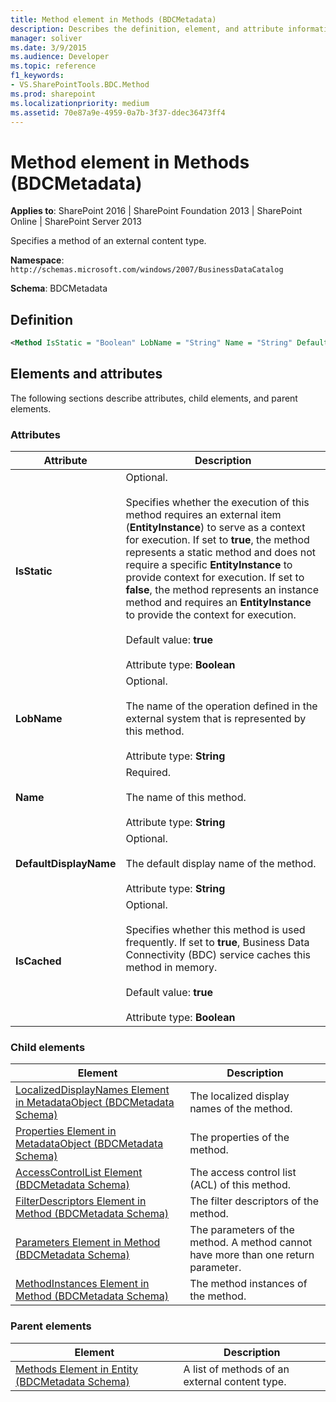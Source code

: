 ```yaml
---
title: Method element in Methods (BDCMetadata)
description: Describes the definition, element, and attribute information for the Method element in Methods (BDCMetadata), which specifies a method of an external content type.
manager: soliver
ms.date: 3/9/2015
ms.audience: Developer
ms.topic: reference
f1_keywords:
- VS.SharePointTools.BDC.Method
ms.prod: sharepoint
ms.localizationpriority: medium
ms.assetid: 70e87a9e-4959-0a7b-3f37-ddec36473ff4
---
```


# Method element in Methods (BDCMetadata)

**Applies to**: SharePoint 2016 | SharePoint Foundation 2013 | SharePoint Online | SharePoint Server 2013

Specifies a method of an external content type.

**Namespace**: `http://schemas.microsoft.com/windows/2007/BusinessDataCatalog`

**Schema**: BDCMetadata

## Definition

```XML
<Method IsStatic = "Boolean" LobName = "String" Name = "String" DefaultDisplayName = "String" IsCached = "Boolean"> </Method>
```

## Elements and attributes

The following sections describe attributes, child elements, and parent elements.

### Attributes

|Attribute|Description|
|---------|-----------|
|**IsStatic**|Optional.<br /><br />Specifies whether the execution of this method requires an external item (**EntityInstance**) to serve as a context for execution. If set to **true**, the method represents a static method and does not require a specific **EntityInstance** to provide context for execution. If set to **false**, the method represents an instance method and requires an **EntityInstance** to provide the context for execution.<br /><br />Default value: **true**<br /><br />Attribute type: **Boolean**|
|**LobName**|Optional.<br /><br />The name of the operation defined in the external system that is represented by this method.<br /><br />Attribute type: **String**|
|**Name**|Required.<br /><br />The name of this method.<br /><br />Attribute type: **String**|
|**DefaultDisplayName**|Optional.<br /><br />The default display name of the method.<br /><br />Attribute type: **String**|
|**IsCached**|Optional.<br /><br />Specifies whether this method is used frequently. If set to **true**, Business Data Connectivity (BDC) service caches this method in memory.<br /><br />Default value: **true**<br /><br />Attribute type: **Boolean**|

### Child elements

|Element|Description|
|-------|-----------|
|[LocalizedDisplayNames Element in MetadataObject (BDCMetadata Schema)](localizeddisplaynames-element-in-metadataobject-bdcmetadata-schema.md)|The localized display names of the method.|
|[Properties Element in MetadataObject (BDCMetadata Schema)](properties-element-in-metadataobject-bdcmetadata-schema.md)|The properties of the method.|
|[AccessControlList Element (BDCMetadata Schema)](accesscontrollist-element-bdcmetadata-schema.md)|The access control list (ACL) of this method.|
|[FilterDescriptors Element in Method (BDCMetadata Schema)](filterdescriptors-element-in-method-bdcmetadata-schema.md)|The filter descriptors of the method.|
|[Parameters Element in Method (BDCMetadata Schema)](parameters-element-in-method-bdcmetadata-schema.md)|The parameters of the method. A method cannot have more than one return parameter.|
|[MethodInstances Element in Method (BDCMetadata Schema)](methodinstances-element-in-method-bdcmetadata-schema.md)|The method instances of the method.|

### Parent elements

|Element|Description|
|-------|-----------|
|[Methods Element in Entity (BDCMetadata Schema)](methods-element-in-entity-bdcmetadata-schema.md)|A list of methods of an external content type.|








